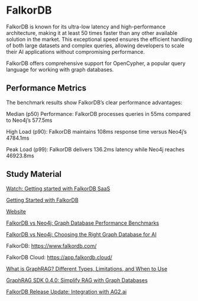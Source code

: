 # FalkorDB

FalkorDB is known for its ultra-low latency and high-performance architecture, making it at least 50 times faster than any other available solution in the market. This exceptional speed ensures the efficient handling of both large datasets and complex queries, allowing developers to scale their AI applications without compromising performance.

FalkorDB offers comprehensive support for OpenCypher, a popular query language for working with graph databases.

## Performance Metrics

The benchmark results show FalkorDB’s clear performance advantages:

Median (p50) Performance: FalkorDB processes queries in 55ms compared to Neo4j’s 577.5ms

High Load (p90): FalkorDB maintains 108ms response time versus Neo4j’s 4784.1ms

Peak Load (p99): FalkorDB delivers 136.2ms latency while Neo4j reaches 46923.8ms

## Study Material

[Watch: Getting started with FalkorDB SaaS](https://www.youtube.com/watch?v=uH5EcCHu-gQ)

[Getting Started with FalkorDB](https://docs.falkordb.com/getting_started.html)

[Website](https://www.falkordb.com/)

[FalkorDB vs Neo4j: Graph Database Performance Benchmarks](https://www.falkordb.com/blog/graph-database-performance-benchmarks-falkordb-vs-neo4j/)

[FalkorDB vs Neo4j: Choosing the Right Graph Database for AI](https://www.falkordb.com/blog/falkordb-vs-neo4j-for-ai-applications/)

FalkorDB: https://www.falkordb.com/

FalkorDB Cloud: https://app.falkordb.cloud/

[What is GraphRAG? Different Types, Limitations, and When to Use](https://www.falkordb.com/blog/what-is-graphrag/)

[GraphRAG SDK 0.4.0: Simplify RAG with Graph Databases](https://www.falkordb.com/news-updates/graphrag-sdk-release-simplifies-rag-with-graph-databases/)

[FalkorDB Release Update: Integration with AG2.ai](https://www.falkordb.com/news-updates/ag2-integration-multi-agent-systems/)